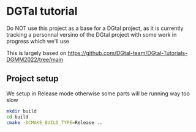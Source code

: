 # DGTal tutorial

Do NOT use this project as a base for a DGtal project, as it is currently tracking a personnal versino of the DGtal project with some work in progress which we'll use

This is largely based on https://github.com/DGtal-team/DGtal-Tutorials-DGMM2022/tree/main

## Project setup

We setup in Release mode otherwise some parts will be running way too slow

```bash
mkdir build
cd build
cmake -DCMAKE_BUILD_TYPE=Release ..
```
